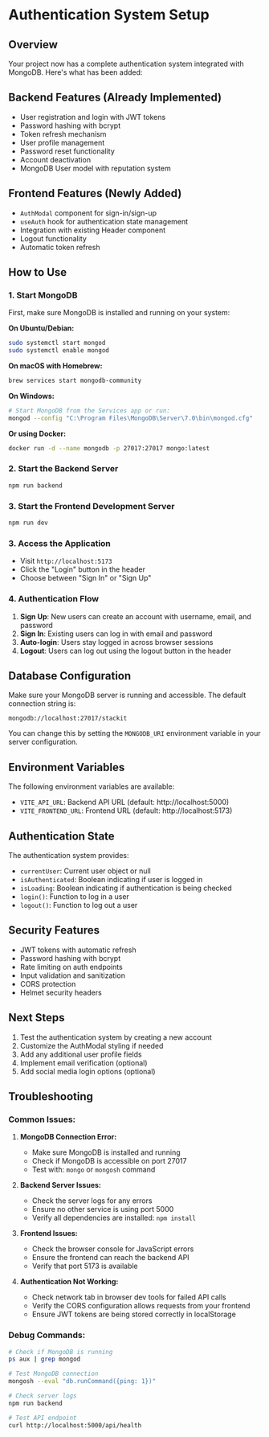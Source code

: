 # Authentication System Setup

## Overview
Your project now has a complete authentication system integrated with MongoDB. Here's what has been added:

## Backend Features (Already Implemented)
- User registration and login with JWT tokens
- Password hashing with bcrypt
- Token refresh mechanism
- User profile management
- Password reset functionality
- Account deactivation
- MongoDB User model with reputation system

## Frontend Features (Newly Added)
- `AuthModal` component for sign-in/sign-up
- `useAuth` hook for authentication state management
- Integration with existing Header component
- Logout functionality
- Automatic token refresh

## How to Use

### 1. Start MongoDB
First, make sure MongoDB is installed and running on your system:

**On Ubuntu/Debian:**
```bash
sudo systemctl start mongod
sudo systemctl enable mongod
```

**On macOS with Homebrew:**
```bash
brew services start mongodb-community
```

**On Windows:**
```bash
# Start MongoDB from the Services app or run:
mongod --config "C:\Program Files\MongoDB\Server\7.0\bin\mongod.cfg"
```

**Or using Docker:**
```bash
docker run -d --name mongodb -p 27017:27017 mongo:latest
```

### 2. Start the Backend Server
```bash
npm run backend
```

### 3. Start the Frontend Development Server
```bash
npm run dev
```

### 3. Access the Application
- Visit `http://localhost:5173`
- Click the "Login" button in the header
- Choose between "Sign In" or "Sign Up"

### 4. Authentication Flow
1. **Sign Up**: New users can create an account with username, email, and password
2. **Sign In**: Existing users can log in with email and password
3. **Auto-login**: Users stay logged in across browser sessions
4. **Logout**: Users can log out using the logout button in the header

## Database Configuration
Make sure your MongoDB server is running and accessible. The default connection string is:
```
mongodb://localhost:27017/stackit
```

You can change this by setting the `MONGODB_URI` environment variable in your server configuration.

## Environment Variables
The following environment variables are available:
- `VITE_API_URL`: Backend API URL (default: http://localhost:5000)
- `VITE_FRONTEND_URL`: Frontend URL (default: http://localhost:5173)

## Authentication State
The authentication system provides:
- `currentUser`: Current user object or null
- `isAuthenticated`: Boolean indicating if user is logged in
- `isLoading`: Boolean indicating if authentication is being checked
- `login()`: Function to log in a user
- `logout()`: Function to log out a user

## Security Features
- JWT tokens with automatic refresh
- Password hashing with bcrypt
- Rate limiting on auth endpoints
- Input validation and sanitization
- CORS protection
- Helmet security headers

## Next Steps
1. Test the authentication system by creating a new account
2. Customize the AuthModal styling if needed
3. Add any additional user profile fields
4. Implement email verification (optional)
5. Add social media login options (optional)

## Troubleshooting

### Common Issues:

1. **MongoDB Connection Error:**
   - Make sure MongoDB is installed and running
   - Check if MongoDB is accessible on port 27017
   - Test with: `mongo` or `mongosh` command

2. **Backend Server Issues:**
   - Check the server logs for any errors
   - Ensure no other service is using port 5000
   - Verify all dependencies are installed: `npm install`

3. **Frontend Issues:**
   - Check the browser console for JavaScript errors
   - Ensure the frontend can reach the backend API
   - Verify that port 5173 is available

4. **Authentication Not Working:**
   - Check network tab in browser dev tools for failed API calls
   - Verify the CORS configuration allows requests from your frontend
   - Ensure JWT tokens are being stored correctly in localStorage

### Debug Commands:
```bash
# Check if MongoDB is running
ps aux | grep mongod

# Test MongoDB connection
mongosh --eval "db.runCommand({ping: 1})"

# Check server logs
npm run backend

# Test API endpoint
curl http://localhost:5000/api/health
```